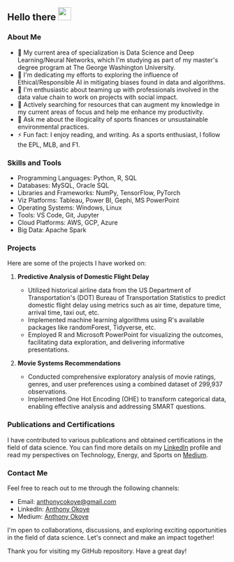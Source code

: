 <h2>
  Hello there
  <img src="https://media.giphy.com/media/hvRJCLFzcasrR4ia7z/giphy.gif" width="30px"/>
</h2>


### About Me

- 🔭 My current area of specialization is Data Science and Deep Learning/Neural Networks, which I'm studying as part of my master's degree program at The George Washington University.
- 🌱 I'm dedicating my efforts to exploring the influence of Ethical/Responsible AI in mitigating biases found in data and algorithms.
- 👯 I'm enthusiastic about teaming up with professionals involved in the data value chain to work on projects with social impact.
- 🤔 Actively searching for resources that can augment my knowledge in my current areas of focus and help me enhance my productivity.
- 💬 Ask me about the illogicality of sports finances or unsustainable environmental practices.
- ⚡ Fun fact: I enjoy reading, and writing. As a sports enthusiast, I follow the EPL, MLB, and F1.


### Skills and Tools

- Programming Languages: Python, R, SQL
- Databases: MySQL, Oracle SQL
- Libraries and Frameworks: NumPy, TensorFlow, PyTorch
- Viz Platforms: Tableau, Power BI, Gephi, MS PowerPoint
- Operating Systems: Windows, Linux
- Tools: VS Code, Git, Jupyter
- Cloud Platforms: AWS, GCP, Azure
- Big Data: Apache Spark


### Projects

Here are some of the projects I have worked on:

1. **Predictive Analysis of Domestic Flight Delay**
   - Utilized historical airline data from the US Department of Transportation's (DOT) Bureau of Transportation Statistics to predict domestic flight delay using metrics such as air time, depature time, arrival time, taxi out, etc.
   - Implemented machine learning algorithms using R's available packages like randomForest, Tidyverse, etc.
   - Employed R and Microsoft PowerPoint for visualizing the outcomes, facilitating data exploration, and delivering informative presentations.

2. **Movie Systems Recommendations**
   - Conducted comprehensive exploratory analysis of movie ratings, genres, and user preferences using a combined dataset of 299,937 observations.
   - Implemented One Hot Encoding (OHE) to transform categorical data, enabling effective analysis and addressing SMART questions.


### Publications and Certifications

I have contributed to various publications and obtained certifications in the field of data science. You can find more details on my [LinkedIn](https://www.linkedin.com/in/anthonycokoye/) profile and read my perspectives on Technology, Energy, and Sports on [Medium](https://medium.com/@anthonycokoye/).


### Contact Me

Feel free to reach out to me through the following channels:

- Email: [anthonycokoye@gmail.com](mailto:anthonycokoye@gmail.com)
- LinkedIn: [Anthony Okoye](https://www.linkedin.com/in/anthonycokoye/)
- Medium: [Anthony Okoye](https://medium.com/@anthonycokoye/)

I'm open to collaborations, discussions, and exploring exciting opportunities in the field of data science. Let's connect and make an impact together!

Thank you for visiting my GitHub repository. Have a great day!
